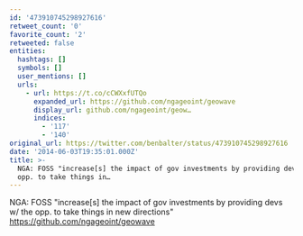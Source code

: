 ```yaml
---
id: '473910745298927616'
retweet_count: '0'
favorite_count: '2'
retweeted: false
entities:
  hashtags: []
  symbols: []
  user_mentions: []
  urls:
    - url: https://t.co/cCWXxfUTQo
      expanded_url: https://github.com/ngageoint/geowave
      display_url: github.com/ngageoint/geow…
      indices:
        - '117'
        - '140'
original_url: https://twitter.com/benbalter/status/473910745298927616
date: '2014-06-03T19:35:01.000Z'
title: >-
  NGA: FOSS "increase[s] the impact of gov investments by providing devs w/ the
  opp. to take things in…
---
```


NGA: FOSS "increase[s] the impact of gov investments by providing devs w/ the opp. to take things in new directions" https://github.com/ngageoint/geowave